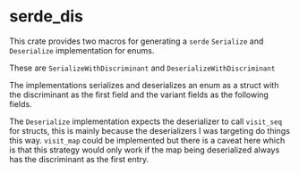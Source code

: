# serde_dis

This crate provides two macros for generating a `serde` `Serialize` and
`Deserialize` implementation for enums.

These are `SerializeWithDiscriminant` and `DeserializeWithDiscriminant`

The implementations serializes and deserializes an enum as a struct with the
discriminant as the first field and the variant fields as the following fields.

The `Deserialize` implementation expects the deserializer to call
`visit_seq` for structs, this is mainly because the deserializers I was
targeting do things this way. `visit_map` could be implemented but there is a
caveat here which is that this strategy would only work if the map being
deserialized always has the discriminant as the first entry.
